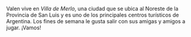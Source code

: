 Valen vive en _Villa de Merlo_, una ciudad que se ubica al Noreste de la Provincia de San Luis y es uno de los principales centros turísticos de Argentina. Los fines de semana le gusta salir con sus amigas y amigos a jugar. ¡Vamos!
